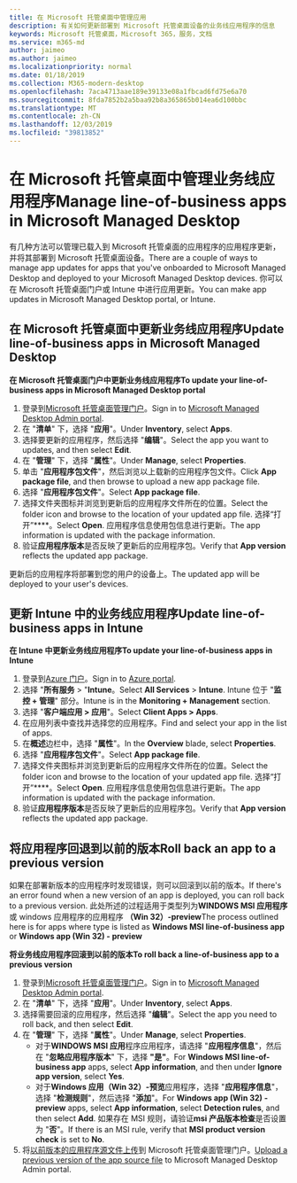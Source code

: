```yaml
---
title: 在 Microsoft 托管桌面中管理应用
description: 有关如何更新部署到 Microsoft 托管桌面设备的业务线应用程序的信息
keywords: Microsoft 托管桌面，Microsoft 365，服务，文档
ms.service: m365-md
author: jaimeo
ms.author: jaimeo
ms.localizationpriority: normal
ms.date: 01/18/2019
ms.collection: M365-modern-desktop
ms.openlocfilehash: 7aca4713aae189e39133e08a1fbcad6fd75e6a70
ms.sourcegitcommit: 8fda7852b2a5baa92b8a365865b014ea6d100bbc
ms.translationtype: MT
ms.contentlocale: zh-CN
ms.lasthandoff: 12/03/2019
ms.locfileid: "39813852"
---
```

# <a name="manage-line-of-business-apps-in-microsoft-managed-desktop"></a><span data-ttu-id="ec718-104">在 Microsoft 托管桌面中管理业务线应用程序</span><span class="sxs-lookup"><span data-stu-id="ec718-104">Manage line-of-business apps in Microsoft Managed Desktop</span></span>

<!--Application management -->

<span data-ttu-id="ec718-105">有几种方法可以管理已载入到 Microsoft 托管桌面的应用程序的应用程序更新，并将其部署到 Microsoft 托管桌面设备。</span><span class="sxs-lookup"><span data-stu-id="ec718-105">There are a couple of ways to manage app updates for apps that you've onboarded to Microsoft Managed Desktop and deployed to your Microsoft Managed Desktop devices.</span></span> <span data-ttu-id="ec718-106">你可以在 Microsoft 托管桌面门户或 Intune 中进行应用更新。</span><span class="sxs-lookup"><span data-stu-id="ec718-106">You can make app updates in Microsoft Managed Desktop portal, or Intune.</span></span> 

<span id="update-app-mmd" />

## <a name="update-line-of-business-apps-in-microsoft-managed-desktop"></a><span data-ttu-id="ec718-107">在 Microsoft 托管桌面中更新业务线应用程序</span><span class="sxs-lookup"><span data-stu-id="ec718-107">Update line-of-business apps in Microsoft Managed Desktop</span></span>

<span data-ttu-id="ec718-108">**在 Microsoft 托管桌面门户中更新业务线应用程序**</span><span class="sxs-lookup"><span data-stu-id="ec718-108">**To update your line-of-business apps in Microsoft Managed Desktop portal**</span></span>
1. <span data-ttu-id="ec718-109">登录到[Microsoft 托管桌面管理门户](https://aka.ms/mmdportal)。</span><span class="sxs-lookup"><span data-stu-id="ec718-109">Sign in to [Microsoft Managed Desktop Admin portal](https://aka.ms/mmdportal).</span></span>
2. <span data-ttu-id="ec718-110">在 "**清单**" 下，选择 "**应用**"。</span><span class="sxs-lookup"><span data-stu-id="ec718-110">Under **Inventory**, select **Apps**.</span></span>  
3. <span data-ttu-id="ec718-111">选择要更新的应用程序，然后选择 "**编辑**"。</span><span class="sxs-lookup"><span data-stu-id="ec718-111">Select the app you want to updates, and then select **Edit**.</span></span>
4. <span data-ttu-id="ec718-112">在 "**管理**" 下，选择 "**属性**"。</span><span class="sxs-lookup"><span data-stu-id="ec718-112">Under **Manage**, select **Properties**.</span></span> 
5. <span data-ttu-id="ec718-113">单击 "**应用程序包文件**"，然后浏览以上载新的应用程序包文件。</span><span class="sxs-lookup"><span data-stu-id="ec718-113">Click **App package file**, and then browse to upload a new app package file.</span></span>
6. <span data-ttu-id="ec718-114">选择 "**应用程序包文件**"。</span><span class="sxs-lookup"><span data-stu-id="ec718-114">Select **App package file**.</span></span>
7. <span data-ttu-id="ec718-115">选择文件夹图标并浏览到更新后的应用程序文件所在的位置。</span><span class="sxs-lookup"><span data-stu-id="ec718-115">Select the folder icon and browse to the location of your updated app file.</span></span> <span data-ttu-id="ec718-116">选择“打开”\*\*\*\*。</span><span class="sxs-lookup"><span data-stu-id="ec718-116">Select **Open**.</span></span> <span data-ttu-id="ec718-117">应用程序信息使用包信息进行更新。</span><span class="sxs-lookup"><span data-stu-id="ec718-117">The app information is updated with the package information.</span></span>
8. <span data-ttu-id="ec718-118">验证**应用程序版本**是否反映了更新后的应用程序包。</span><span class="sxs-lookup"><span data-stu-id="ec718-118">Verify that **App version** reflects the updated app package.</span></span> 

<span data-ttu-id="ec718-119">更新后的应用程序将部署到您的用户的设备上。</span><span class="sxs-lookup"><span data-stu-id="ec718-119">The updated app will be deployed to your user's devices.</span></span>

<span id="update-app-intune" />

## <a name="update-line-of-business-apps-in-intune"></a><span data-ttu-id="ec718-120">更新 Intune 中的业务线应用程序</span><span class="sxs-lookup"><span data-stu-id="ec718-120">Update line-of-business apps in Intune</span></span>

<span data-ttu-id="ec718-121">**在 Intune 中更新业务线应用程序**</span><span class="sxs-lookup"><span data-stu-id="ec718-121">**To update your line-of-business apps in Intune**</span></span>
1. <span data-ttu-id="ec718-122">登录到[Azure 门户](https://portal.azure.com)。</span><span class="sxs-lookup"><span data-stu-id="ec718-122">Sign in to [Azure portal](https://portal.azure.com).</span></span>
2. <span data-ttu-id="ec718-123">选择 "**所有服务** > "**Intune**。</span><span class="sxs-lookup"><span data-stu-id="ec718-123">Select **All Services** > **Intune**.</span></span> <span data-ttu-id="ec718-124">Intune 位于 "**监控 + 管理**" 部分。</span><span class="sxs-lookup"><span data-stu-id="ec718-124">Intune is in the **Monitoring + Management** section.</span></span>
3. <span data-ttu-id="ec718-125">选择 "**客户端应用 > 应用**"。</span><span class="sxs-lookup"><span data-stu-id="ec718-125">Select **Client Apps > Apps**.</span></span>
4. <span data-ttu-id="ec718-126">在应用列表中查找并选择您的应用程序。</span><span class="sxs-lookup"><span data-stu-id="ec718-126">Find and select your app in the list of apps.</span></span>
5. <span data-ttu-id="ec718-127">在**概述**边栏中，选择 "**属性**"。</span><span class="sxs-lookup"><span data-stu-id="ec718-127">In the **Overview** blade, select **Properties**.</span></span>
6. <span data-ttu-id="ec718-128">选择 "**应用程序包文件**"。</span><span class="sxs-lookup"><span data-stu-id="ec718-128">Select **App package file**.</span></span>
7. <span data-ttu-id="ec718-129">选择文件夹图标并浏览到更新后的应用程序文件所在的位置。</span><span class="sxs-lookup"><span data-stu-id="ec718-129">Select the folder icon and browse to the location of your updated app file.</span></span> <span data-ttu-id="ec718-130">选择“打开”\*\*\*\*。</span><span class="sxs-lookup"><span data-stu-id="ec718-130">Select **Open**.</span></span> <span data-ttu-id="ec718-131">应用程序信息使用包信息进行更新。</span><span class="sxs-lookup"><span data-stu-id="ec718-131">The app information is updated with the package information.</span></span>
8. <span data-ttu-id="ec718-132">验证**应用程序版本**是否反映了更新后的应用程序包。</span><span class="sxs-lookup"><span data-stu-id="ec718-132">Verify that **App version** reflects the updated app package.</span></span>

<span id="roll-back-app-mmd" />

## <a name="roll-back-an-app-to-a-previous-version"></a><span data-ttu-id="ec718-133">将应用程序回退到以前的版本</span><span class="sxs-lookup"><span data-stu-id="ec718-133">Roll back an app to a previous version</span></span>

<span data-ttu-id="ec718-134">如果在部署新版本的应用程序时发现错误，则可以回滚到以前的版本。</span><span class="sxs-lookup"><span data-stu-id="ec718-134">If there's an error found when a new version of an app is deployed, you can roll back to a previous version.</span></span> <span data-ttu-id="ec718-135">此处所述的过程适用于类型列为**WINDOWS MSI 应用程序**或 windows 应用程序的应用程序 **（Win 32）-preview**</span><span class="sxs-lookup"><span data-stu-id="ec718-135">The process outlined here is for apps where type is listed as **Windows MSI line-of-business app** or **Windows app (Win 32) - preview**</span></span>

<span data-ttu-id="ec718-136">**将业务线应用程序回滚到以前的版本**</span><span class="sxs-lookup"><span data-stu-id="ec718-136">**To roll back a line-of-business app to a previous version**</span></span>

1. <span data-ttu-id="ec718-137">登录到[Microsoft 托管桌面管理门户](https://aka.ms/mmdportal)。</span><span class="sxs-lookup"><span data-stu-id="ec718-137">Sign in to [Microsoft Managed Desktop Admin portal](https://aka.ms/mmdportal).</span></span>
2. <span data-ttu-id="ec718-138">在 "**清单**" 下，选择 "**应用**"。</span><span class="sxs-lookup"><span data-stu-id="ec718-138">Under **Inventory**, select **Apps**.</span></span>  
3. <span data-ttu-id="ec718-139">选择需要回滚的应用程序，然后选择 "**编辑**"。</span><span class="sxs-lookup"><span data-stu-id="ec718-139">Select the app you need to roll back, and then select **Edit**.</span></span>
4. <span data-ttu-id="ec718-140">在 "**管理**" 下，选择 "**属性**"。</span><span class="sxs-lookup"><span data-stu-id="ec718-140">Under **Manage**, select **Properties**.</span></span> 
    - <span data-ttu-id="ec718-141">对于**WINDOWS MSI 应用**程序应用程序，请选择 "**应用程序信息**"，然后在 "**忽略应用程序版本**" 下，选择 **"是"**。</span><span class="sxs-lookup"><span data-stu-id="ec718-141">For **Windows MSI line-of-business app** apps, select **App information**, and then under **Ignore app version**, select **Yes**.</span></span>
    - <span data-ttu-id="ec718-142">对于**Windows 应用（Win 32）-预览**应用程序，选择 "**应用程序信息**"，选择 "**检测规则**"，然后选择 "**添加**"。</span><span class="sxs-lookup"><span data-stu-id="ec718-142">For **Windows app (Win 32) - preview** apps, select **App information**, select **Detection rules**, and then select **Add**.</span></span> 
    <span data-ttu-id="ec718-143">如果存在 MSI 规则，请验证**msi 产品版本检查**是否设置为 "**否**"。</span><span class="sxs-lookup"><span data-stu-id="ec718-143">If there is an MSI rule, verify that **MSI product version check** is set to **No**.</span></span>
5. <span data-ttu-id="ec718-144">将[以前版本的应用程序源文件上传](../get-started/deploy-apps.md)到 Microsoft 托管桌面管理门户。</span><span class="sxs-lookup"><span data-stu-id="ec718-144">[Upload a previous version of the app source file](../get-started/deploy-apps.md) to Microsoft Managed Desktop Admin portal.</span></span>  

